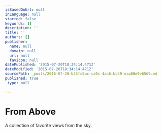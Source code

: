 ```yaml
---
isBasedOnUrl: null
inLanguage: null
starred: false
keywords: []
description: ''
title: ''
authors: []
publisher:
  name: null
  domain: null
  url: null
  favicon: null
datePublished: '2015-07-20T18:34:14.471Z'
dateModified: '2015-07-20T18:34:14.471Z'
sourcePath: _posts/2015-07-20-b25fc5bc-ca9c-4aa6-bb49-eaa80e9e6569.md
published: true
_type: null

---
```

# From Above

A collection of favorite views from the sky.